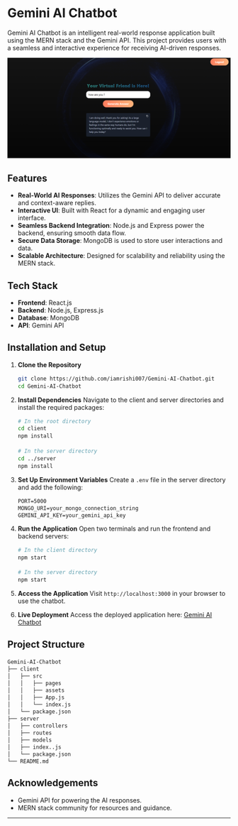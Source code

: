# Gemini AI Chatbot

Gemini AI Chatbot is an intelligent real-world response application built using the MERN stack and the Gemini API. This project provides users with a seamless and interactive experience for receiving AI-driven responses.

![Gemini AI Chatbot Screenshot](https://github.com/iamrishi007/Gemini-AI-Chatbot/blob/main/client/src/assets/Screenshot%202025-01-25%20191422.png)

## Features
- **Real-World AI Responses**: Utilizes the Gemini API to deliver accurate and context-aware replies.
- **Interactive UI**: Built with React for a dynamic and engaging user interface.
- **Seamless Backend Integration**: Node.js and Express power the backend, ensuring smooth data flow.
- **Secure Data Storage**: MongoDB is used to store user interactions and data.
- **Scalable Architecture**: Designed for scalability and reliability using the MERN stack.

## Tech Stack
- **Frontend**: React.js
- **Backend**: Node.js, Express.js
- **Database**: MongoDB
- **API**: Gemini API

## Installation and Setup

1. **Clone the Repository**
   ```bash
   git clone https://github.com/iamrishi007/Gemini-AI-Chatbot.git
   cd Gemini-AI-Chatbot
   ```

2. **Install Dependencies**
   Navigate to the client and server directories and install the required packages:
   ```bash
   # In the root directory
   cd client
   npm install

   # In the server directory
   cd ../server
   npm install
   ```

3. **Set Up Environment Variables**
   Create a `.env` file in the server directory and add the following:
   ```env
   PORT=5000
   MONGO_URI=your_mongo_connection_string
   GEMINI_API_KEY=your_gemini_api_key
   ```

4. **Run the Application**
   Open two terminals and run the frontend and backend servers:
   ```bash
   # In the client directory
   npm start

   # In the server directory
   npm start
   ```

5. **Access the Application**
   Visit `http://localhost:3000` in your browser to use the chatbot.

6. **Live Deployment**
   Access the deployed application here: [Gemini AI Chatbot](https://teal-bienenstitch-4ec3d1.netlify.app/)

## Project Structure
```
Gemini-AI-Chatbot
├── client
│   ├── src
│   │   ├── pages
│   │   ├── assets
│   │   ├── App.js
│   │   └── index.js
│   └── package.json
├── server
│   ├── controllers
│   ├── routes
│   ├── models
│   ├── index..js
│   └── package.json
└── README.md
```

## Acknowledgements
- Gemini API for powering the AI responses.
- MERN stack community for resources and guidance.
---

